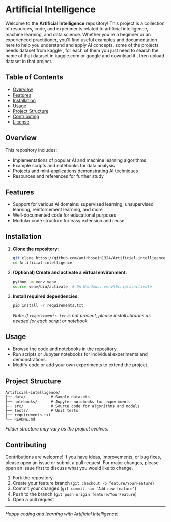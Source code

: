 # Artificial Intelligence

Welcome to the **Artificial Intelligence** repository! This project is a collection of resources, code, and experiments related to artificial intelligence, machine learning, and data science. Whether you're a beginner or an experienced practitioner, you'll find useful examples and documentation here to help you understand and apply AI concepts.
some of the projects needs dataset from kaggle , for each of them you just need to search the name of that dataset in kaggle.com or google and download it , then upload dataset in that project.

 ## Table of Contents

- [Overview](#overview)
- [Features](#features)
- [Installation](#installation)
- [Usage](#usage)
- [Project Structure](#project-structure)
- [Contributing](#contributing)
- [License](#license)

## Overview

This repository includes:
- Implementations of popular AI and machine learning algorithms
- Example scripts and notebooks for data analysis
- Projects and mini-applications demonstrating AI techniques
- Resources and references for further study

## Features

- Support for various AI domains: supervised learning, unsupervised learning, reinforcement learning, and more
- Well-documented code for educational purposes
- Modular code structure for easy extension and reuse

## Installation

1. **Clone the repository:**
   ```bash
   git clone https://github.com/amirhosein1324/Artificial-intelligence.git
   cd Artificial-intelligence
   ```

2. **(Optional) Create and activate a virtual environment:**
   ```bash
   python -m venv venv
   source venv/bin/activate  # On Windows: venv\Scripts\activate
   ```

3. **Install required dependencies:**
   ```bash
   pip install -r requirements.txt
   ```
   *Note: If `requirements.txt` is not present, please install libraries as needed for each script or notebook.*

## Usage

- Browse the code and notebooks in the repository.
- Run scripts or Jupyter notebooks for individual experiments and demonstrations.
- Modify code or add your own experiments to extend the project.

## Project Structure

```
Artificial-intelligence/
├── data/           # Sample datasets
├── notebooks/      # Jupyter notebooks for experiments
├── src/            # Source code for algorithms and models
├── tests/          # Unit tests
├── requirements.txt
└── README.md
```

*Folder structure may vary as the project evolves.*

## Contributing

Contributions are welcome! If you have ideas, improvements, or bug fixes, please open an issue or submit a pull request. For major changes, please open an issue first to discuss what you would like to change.

1. Fork the repository
2. Create your feature branch (`git checkout -b feature/YourFeature`)
3. Commit your changes (`git commit -am 'Add new feature'`)
4. Push to the branch (`git push origin feature/YourFeature`)
5. Open a pull request

---

*Happy coding and learning with Artificial Intelligence!*
